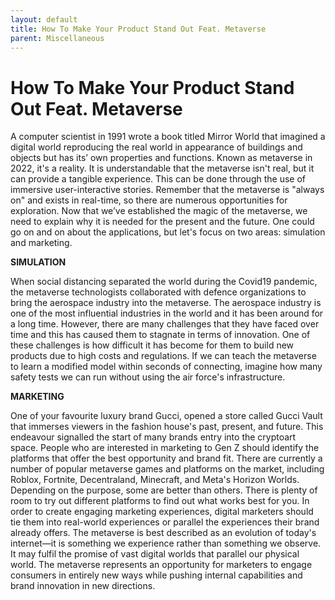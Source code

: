 ```yaml
---
layout: default
title: How To Make Your Product Stand Out Feat. Metaverse
parent: Miscellaneous
---
```


# How To Make Your Product Stand Out Feat. Metaverse

A computer scientist in 1991 wrote a book titled Mirror World that imagined a digital world reproducing the real world in appearance of buildings and objects but has its’ own properties and functions.  Known as metaverse in 2022, it's a reality.  It is understandable that the metaverse isn't real, but it can provide a tangible experience. This can be done through the use of immersive user-interactive stories. Remember that the metaverse is "always on" and exists in real-time, so there are numerous opportunities for exploration.
Now that we’ve established the magic of the metaverse, we need to explain why it is needed for the present and the future. One could go on and on about the applications, but let's focus on two areas: simulation and marketing.

 **SIMULATION**

When social distancing separated the world during the Covid19 pandemic, the metaverse technologists collaborated with defence organizations to bring the aerospace industry into the metaverse. The aerospace industry is one of the most influential industries in the world and it has been around for a long time. However, there are many challenges that they have faced over time and this has caused them to stagnate in terms of innovation.
One of these challenges is how difficult it has become for them to build new products due to high costs and regulations. If we can teach the metaverse to learn a modified model within seconds of connecting, imagine how many safety tests we can run without using the air force's infrastructure.

**MARKETING**
 
One of your favourite luxury brand Gucci, opened a store called Gucci Vault that immerses viewers in the fashion house's past, present, and future. This endeavour signalled the start of many brands entry into the cryptoart space.
People who are interested in marketing to Gen Z should identify the platforms that offer the best opportunity and brand fit. There are currently a number of popular metaverse games and platforms on the market, including Roblox, Fortnite, Decentraland, Minecraft, and Meta's Horizon Worlds. Depending on the purpose, some are better than others. There is plenty of room to try out different platforms to find out what works best for you. In order to create engaging marketing experiences, digital marketers should tie them into real-world experiences or parallel the experiences their brand already offers.
The metaverse is best described as an evolution of today's internet—it is something we experience rather than something we observe. It may fulfil the promise of vast digital worlds that parallel our physical world. The metaverse represents an opportunity for marketers to engage consumers in entirely new ways while pushing internal capabilities and brand innovation in new directions.
